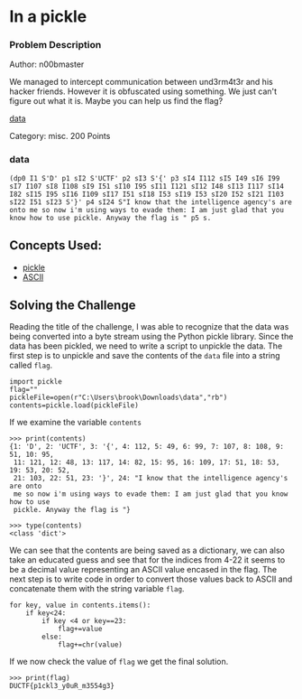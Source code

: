# In a pickle

### Problem Description

Author: n00bmaster

We managed to intercept communication between und3rm4t3r and his hacker friends. However it is obfuscated using something.
We just can't figure out what it is. Maybe you can help us find the flag?

[data](https://play.duc.tf/files/5f85a352ae3eaf93f5adf9cb06074ea0/data?token=eyJ1c2VyX2lkIjoyNDc4LCJ0ZWFtX2lkIjoxMDI2LCJmaWxlX2lkIjozM30.X2dFng.hYWA6IafRlMg4Q5kKhue7CHKnik)

Category: misc. 200 Points

### data
``
(dp0
I1
S'D'
p1
sI2
S'UCTF'
p2
sI3
S'{'
p3
sI4
I112
sI5
I49
sI6
I99
sI7
I107
sI8
I108
sI9
I51
sI10
I95
sI11
I121
sI12
I48
sI13
I117
sI14
I82
sI15
I95
sI16
I109
sI17
I51
sI18
I53
sI19
I53
sI20
I52
sI21
I103
sI22
I51
sI23
S'}'
p4
sI24
S"I know that the intelligence agency's are onto me so now i'm using ways to evade them: I am just glad that you know how to use pickle. Anyway the flag is "
p5
s.
``

## Concepts Used:
* [pickle](https://docs.python.org/3/library/pickle.html)
* [ASCII](http://www.asciitable.com/)

## Solving the Challenge
Reading the title of the challenge, I was able to recognize that the data was being converted into a byte stream using the Python pickle library. 
Since the data has been pickled, we need to write a script to unpickle the data. The first step is to unpickle and save the contents of the `data` file into a
string called `flag`.
```
import pickle
flag=""
pickleFile=open(r"C:\Users\brook\Downloads\data","rb")
contents=pickle.load(pickleFile)
```
If we examine the variable `contents`
```
>>> print(contents)
{1: 'D', 2: 'UCTF', 3: '{', 4: 112, 5: 49, 6: 99, 7: 107, 8: 108, 9: 51, 10: 95,
 11: 121, 12: 48, 13: 117, 14: 82, 15: 95, 16: 109, 17: 51, 18: 53, 19: 53, 20: 52,
 21: 103, 22: 51, 23: '}', 24: "I know that the intelligence agency's are onto
 me so now i'm using ways to evade them: I am just glad that you know how to use
 pickle. Anyway the flag is "}

>>> type(contents)
<class 'dict'>
```
We can see that the contents are being saved as a dictionary, we can also take an educated guess and see that 
for the indices from 4-22 it seems to be a decimal value representing an ASCII value encased in the flag. The next step is to write code
in order to convert those values back to ASCII and concatenate them with the string variable `flag`.
```
for key, value in contents.items():
    if key<24:
        if key <4 or key==23:
            flag+=value
        else:
            flag+=chr(value)
```
If we now check the value of `flag` we get the final solution.
```
>>> print(flag)
DUCTF{p1ckl3_y0uR_m3554g3}
```

